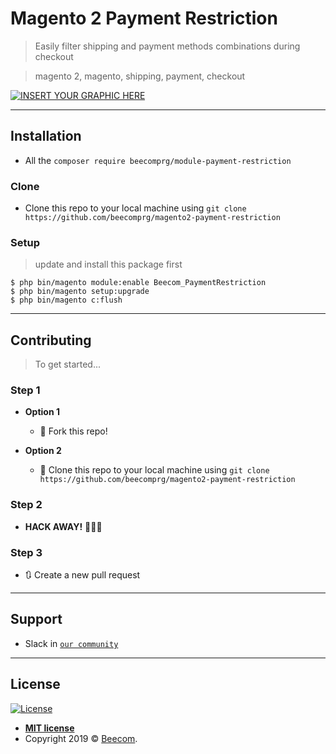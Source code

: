 
# Magento 2 Payment Restriction

> Easily filter shipping and payment methods combinations during checkout

> magento 2, magento, shipping, payment, checkout

[![INSERT YOUR GRAPHIC HERE](http://g.recordit.co/FNN5CFN2kE.gif)]()

---

## Installation

- All the `composer require beecomprg/module-payment-restriction`

### Clone

- Clone this repo to your local machine using `git clone https://github.com/beecomprg/magento2-payment-restriction`

### Setup

> update and install this package first

```shell
$ php bin/magento module:enable Beecom_PaymentRestriction
$ php bin/magento setup:upgrade
$ php bin/magento c:flush
```
---

## Contributing

> To get started...

### Step 1

- **Option 1**
    - 🍴 Fork this repo!

- **Option 2**
    - 👯 Clone this repo to your local machine using `git clone https://github.com/beecomprg/magento2-payment-restriction`

### Step 2

- **HACK AWAY!** 🔨🔨🔨

### Step 3

- 🔃 Create a new pull request

---

## Support

- Slack in <a href="https://beecom-community.herokuapp.com/" target="_blank">`our community`</a>

---

## License

[![License](http://img.shields.io/:license-mit-blue.svg?style=flat-square)](http://badges.mit-license.org)

- **[MIT license](http://opensource.org/licenses/mit-license.php)**
- Copyright 2019 © <a href="https://beecom.io" target="_blank">Beecom</a>.
